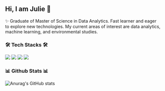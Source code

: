 
 
  ## Hi, I am Julie 👋
:sparkles: Graduate of Master of Science in Data Analytics. Fast learner and eager to explore new technologies. My current areas of interest are data analytics, machine learning, and environmental studies.

  <!--
  **maengjulie/maengjulie** is a ✨ _special_ ✨ repository because its `README.md` (this file) appears on your GitHub profile.

  Here are some ideas to get you started:

  - 🔭 I’m currently working on ...
  - 🌱 I’m currently learning ...
  - 👯 I’m looking to collaborate on ...
  - 🤔 I’m looking for help with ...
  - 💬 Ask me about ...
  - 📫 How to reach me: ...
  - 😄 Pronouns: ...
  - ⚡ Fun fact: ...
!
  -->
  ### :hammer_and_wrench: Tech Stacks :hammer_and_wrench:
  <img src="https://img.shields.io/badge/Python-3776AB?style=flat&logo=Python&logoColor=white"/> <img src="https://img.shields.io/badge/R-276DC3?style=flat&logo=R&logoColor=white"/> <img src="https://img.shields.io/badge/MySQL-4479A1?style=flat&logo=MySQL&logoColor=white"/> <img src="https://img.shields.io/badge/Tableau-E97627?style=flat&logo=Tableau&logoColor=white"/>

  ### :bar_chart: Github Stats :bar_chart:	
  ![Anurag's GitHub stats](https://github-readme-stats.vercel.app/api?username=maengjulie&show_icons=true&theme=dracula)
  
  [](https://komarev.com/ghpvc/?username=maengjulie)

